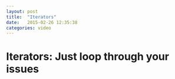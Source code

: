 ```yaml
---
layout: post
title:  "Iterators"
date:   2015-02-26 12:35:38
categories: video
---
```


<h1>Iterators: Just loop through your issues</h1>
